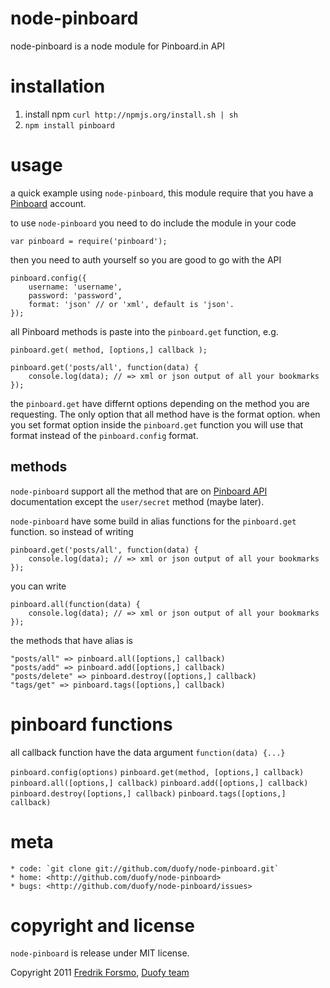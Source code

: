 # node-pinboard
node-pinboard is a node module for Pinboard.in API

# installation
1. install npm `curl http://npmjs.org/install.sh | sh`
2. `npm install pinboard`

# usage
a quick example using `node-pinboard`, this module require that you have a [Pinboard](http://pinboard.in) account.

to use `node-pinboard` you need to do include the module in your code

    var pinboard = require('pinboard');

then you need to auth yourself so you are good to go with the API

    pinboard.config({
        username: 'username',
        password: 'password',
        format: 'json' // or 'xml', default is 'json'. 
    });

all Pinboard methods is paste into the `pinboard.get` function, e.g.

    pinboard.get( method, [options,] callback );

    pinboard.get('posts/all', function(data) {
        console.log(data); // => xml or json output of all your bookmarks
    });

the `pinboard.get` have differnt options depending on the method you are requesting. The only option that all method have is the format option.
when you set format option inside the `pinboard.get` function you will use that format instead of the `pinboard.config` format.

## methods
`node-pinboard` support all the method that are on [Pinboard API](http://pinboard.in/api) documentation except the `user/secret` method (maybe later).

`node-pinboard` have some build in alias functions for the `pinboard.get` function. so instead of writing 

    pinboard.get('posts/all', function(data) {
        console.log(data); // => xml or json output of all your bookmarks
    });

you can write

    pinboard.all(function(data) {
        console.log(data); // => xml or json output of all your bookmarks
    });

the methods that have alias is

    "posts/all" => pinboard.all([options,] callback)
    "posts/add" => pinboard.add([options,] callback)
    "posts/delete" => pinboard.destroy([options,] callback)
    "tags/get" => pinboard.tags([options,] callback)

# pinboard functions
all callback function have the data argument `function(data) {...}`

`pinboard.config(options)` `pinboard.get(method, [options,] callback)` `pinboard.all([options,] callback)` `pinboard.add([options,] callback)` `pinboard.destroy([options,] callback)` `pinboard.tags([options,] callback)`

# meta
    * code: `git clone git://github.com/duofy/node-pinboard.git`
    * home: <http://github.com/duofy/node-pinboard>
    * bugs: <http://github.com/duofy/node-pinboard/issues>

# copyright and license 
`node-pinboard` is release under MIT license.

Copyright 2011 [Fredrik Forsmo](http://forsmo.me), [Duofy team](http://duofy.com)